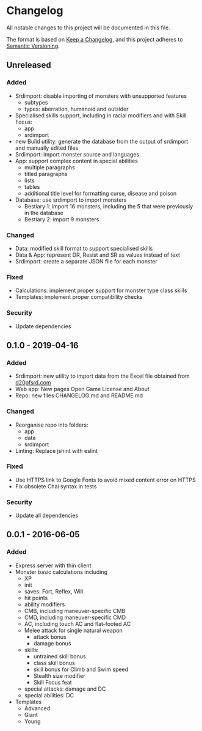 # Changelog
All notable changes to this project will be documented in this file.

The format is based on [Keep a Changelog](https://keepachangelog.com/en/1.0.0/),
and this project adheres to [Semantic Versioning](https://semver.org/spec/v2.0.0.html).

## Unreleased
### Added
- Srdimport: disable importing of monsters with unsupported features
  - subtypes
  - types: aberration, humanoid and outsider
- Specialised skills support, including in racial modifiers and with Skill Focus:
  - app
  - srdimport
- new Build utility: generate the database from the output of srdimport and manually edited files
- Srdimport: import monster source and languages
- App: support complex content in special abilities
  - multiple paragraphs
  - titled paragraphs
  - lists
  - tables
  - additional title level for formatting curse, disease and poison
- Database: use srdimport to import monsters
  - Bestiary 1: import 16 monsters, including the 5 that were previously in the database
  - Bestiary 2: import 9 monsters

### Changed
- Data: modified skill format to support specialised skills
- Data & App: represent DR, Resist and SR as values instead of text
- Srdimport: create a separate JSON file for each monster

### Fixed
- Calculations: implement proper support for monster type class skills
- Templates: implement proper compatibility checks

### Security
- Update dependencies

## 0.1.0 - 2019-04-16
### Added
- Srdimport: new utility to import data from the Excel file obtained from [d20pfsrd.com](http://www.d20pfsrd.com/bestiary/tools/monster-filter/)
- Web app: New pages Open Game License and About
- Repo: new files CHANGELOG.md and README.md

### Changed
- Reorganise repo into folders:
  - app
  - data
  - srdimport
- Linting: Replace jshint with eslint

### Fixed
- Use HTTPS link to Google Fonts to avoid mixed content error on HTTPS
- Fix obsolete Chai syntax in tests

### Security
- Update all dependencies

## 0.0.1 - 2016-06-05
### Added
- Express server with thin client
- Monster basic calculations including
  - XP
  - init
  - saves: Fort, Reflex, Will
  - hit points
  - ability modifiers
  - CMB, including maneuver-specific CMB
  - CMD, including maneuver-specific CMD
  - AC, including touch AC and flat-footed AC
  - Melee attack for single natural weapon
    - attack bonus
    - damage bonus
  - skills:
    - untrained skill bonus
    - class skill bonus
    - skill bonus for Climb and Swim speed
    - Stealth size modifier
    - Skill Focus feat
  - special attacks: damage and DC
  - special abilities: DC
- Templates
  - Advanced
  - Giant
  - Young
